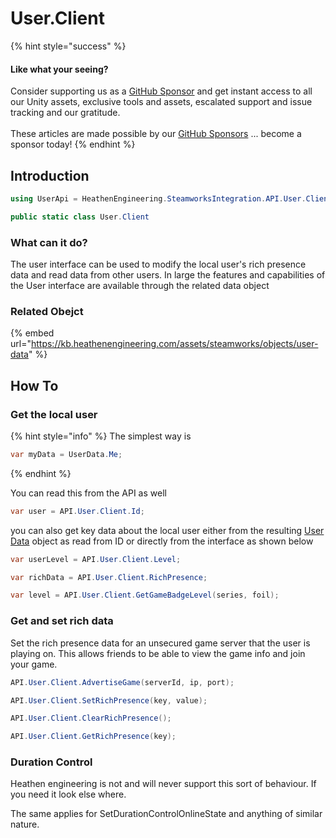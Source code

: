 # User.Client

{% hint style="success" %}
#### Like what your seeing?

Consider supporting us as a [GitHub Sponsor](../../../company/concepts/become-a-sponsor.md) and get instant access to all our Unity assets, exclusive tools and assets, escalated support and issue tracking and our gratitude.\
\
These articles are made possible by our [GitHub Sponsors](https://github.com/sponsors/heathen-engineering) ... become a sponsor today!
{% endhint %}

## Introduction

```csharp
using UserApi = HeathenEngineering.SteamworksIntegration.API.User.Client;
```

```csharp
public static class User.Client
```

### What can it do?

The user interface can be used to modify the local user's rich presence data and read data from other users. In large the features and capabilities of the User interface are available through the related data object

### Related Obejct

{% embed url="https://kb.heathenengineering.com/assets/steamworks/objects/user-data" %}

## How To

### Get the local user

{% hint style="info" %}
The simplest way is&#x20;

```csharp
var myData = UserData.Me;
```
{% endhint %}

You can read this from the API as well

```csharp
var user = API.User.Client.Id;
```

you can also get key data about the local user either from the resulting [User Data](../objects/user-data.md) object as read from ID or directly from the interface as shown below

```csharp
var userLevel = API.User.Client.Level;
```

```csharp
var richData = API.User.Client.RichPresence;
```

```csharp
var level = API.User.Client.GetGameBadgeLevel(series, foil);
```

### Get and set rich data

Set the rich presence data for an unsecured game server that the user is playing on. This allows friends to be able to view the game info and join your game.

```csharp
API.User.Client.AdvertiseGame(serverId, ip, port);
```

```csharp
API.User.Client.SetRichPresence(key, value);
```

```csharp
API.User.Client.ClearRichPresence();
```

```csharp
API.User.Client.GetRichPresence(key);
```

### Duration Control

Heathen engineering is not and will never support this sort of behaviour. If you need it look else where.

The  same applies for SetDurationControlOnlineState and anything of similar nature.
